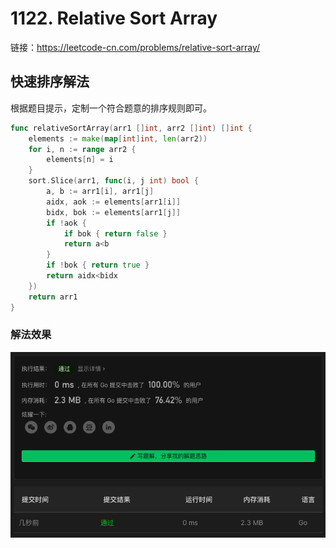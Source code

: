 # 1122. Relative Sort Array

链接：https://leetcode-cn.com/problems/relative-sort-array/

## 快速排序解法

根据题目提示，定制一个符合题意的排序规则即可。

```go
func relativeSortArray(arr1 []int, arr2 []int) []int {
    elements := make(map[int]int, len(arr2))
    for i, n := range arr2 {
        elements[n] = i
    }
    sort.Slice(arr1, func(i, j int) bool {
        a, b := arr1[i], arr1[j]
        aidx, aok := elements[arr1[i]]
        bidx, bok := elements[arr1[j]]
        if !aok {
            if bok { return false }
            return a<b
        }
        if !bok { return true }
        return aidx<bidx
    })
    return arr1
}
```

### 解法效果

![1122_relative_sort_array](./img/1122_relative_sort_array.png)